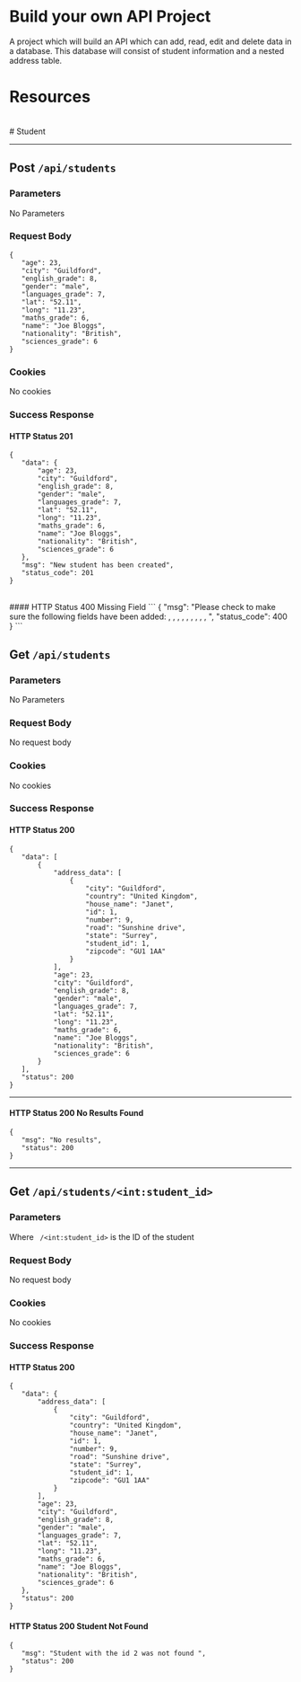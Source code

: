 # Build your own API Project
A project which will build an API which can add, read, edit and delete data in a database. This database will consist of student information and a nested address table.

# Resources
</br>
# Student

 ------------
## Post ```/api/students```

### Parameters
No Parameters

### Request Body
 ```
{
    "age": 23,
    "city": "Guildford",
    "english_grade": 8,
    "gender": "male",
    "languages_grade": 7,
    "lat": "52.11",
    "long": "11.23",
    "maths_grade": 6,
    "name": "Joe Bloggs",
    "nationality": "British",
    "sciences_grade": 6
}
 ```
### Cookies
No cookies

### Success Response
#### HTTP Status 201
 ```
{
    "data": {
        "age": 23,
        "city": "Guildford",
        "english_grade": 8,
        "gender": "male",
        "languages_grade": 7,
        "lat": "52.11",
        "long": "11.23",
        "maths_grade": 6,
        "name": "Joe Bloggs",
        "nationality": "British",
        "sciences_grade": 6
    },
    "msg": "New student has been created",
    "status_code": 201
}
 ```
<br/>
#### HTTP Status 400 Missing Field
 ```
{
    "msg": "Please check to make sure the following fields have been added: <name>, <nationality>, <city><lat>, <long>, <gender>, <age>, <english_grade>, <maths_grade>, <sciences_grade>, <languages_grade>",
    "status_code": 400
}
 ```


## Get ```/api/students ```

### Parameters
No Parameters

### Request Body
No request body

### Cookies
No cookies

### Success Response
#### HTTP Status 200
 ```
{
    "data": [
        {
            "address_data": [
                {
                    "city": "Guildford",
                    "country": "United Kingdom",
                    "house_name": "Janet",
                    "id": 1,
                    "number": 9,
                    "road": "Sunshine drive",
                    "state": "Surrey",
                    "student_id": 1,
                    "zipcode": "GU1 1AA"
                }
            ],
            "age": 23,
            "city": "Guildford",
            "english_grade": 8,
            "gender": "male",
            "languages_grade": 7,
            "lat": "52.11",
            "long": "11.23",
            "maths_grade": 6,
            "name": "Joe Bloggs",
            "nationality": "British",
            "sciences_grade": 6
        }
    ],
    "status": 200
}
 ```
 ------------

#### HTTP Status 200 No Results Found
 ```
 {
    "msg": "No results",
    "status": 200
}
  ```
 ------------
## Get ```/api/students/<int:student_id> ```

### Parameters
Where ``` /<int:student_id>``` is the ID of the student

### Request Body
No request body

### Cookies
No cookies

### Success Response
#### HTTP Status 200
 ```
{
    "data": {
        "address_data": [
            {
                "city": "Guildford",
                "country": "United Kingdom",
                "house_name": "Janet",
                "id": 1,
                "number": 9,
                "road": "Sunshine drive",
                "state": "Surrey",
                "student_id": 1,
                "zipcode": "GU1 1AA"
            }
        ],
        "age": 23,
        "city": "Guildford",
        "english_grade": 8,
        "gender": "male",
        "languages_grade": 7,
        "lat": "52.11",
        "long": "11.23",
        "maths_grade": 6,
        "name": "Joe Bloggs",
        "nationality": "British",
        "sciences_grade": 6
    },
    "status": 200
}
 ```

#### HTTP Status 200 Student Not Found
 ```
{
    "msg": "Student with the id 2 was not found ",
    "status": 200
}
 ```


 
 
